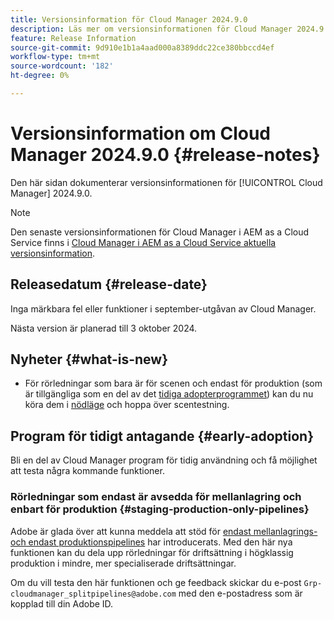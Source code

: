 ```yaml
---
title: Versionsinformation för Cloud Manager 2024.9.0
description: Läs mer om versionsinformationen för Cloud Manager 2024.9.0.
feature: Release Information
source-git-commit: 9d910e1b1a4aad000a8389ddc22ce380bbccd4ef
workflow-type: tm+mt
source-wordcount: '182'
ht-degree: 0%

---
```


# Versionsinformation om Cloud Manager 2024.9.0 {#release-notes}

Den här sidan dokumenterar versionsinformationen för [!UICONTROL Cloud Manager] 2024.9.0.

>[!NOTE]
>
>Den senaste versionsinformationen för Cloud Manager i AEM as a Cloud Service finns i [Cloud Manager i AEM as a Cloud Service aktuella versionsinformation](https://experienceleague.adobe.com/sv/docs/experience-manager-cloud-service/content/release-notes/cloud-manager/current).

## Releasedatum {#release-date}

Inga märkbara fel eller funktioner i september-utgåvan av Cloud Manager.

Nästa version är planerad till 3 oktober 2024.


## Nyheter {#what-is-new}

* För rörledningar som bara är för scenen och endast för produktion (som är tillgängliga som en del av det [tidiga adopterprogrammet](#staging-production-only-pipelines)) kan du nu köra dem i [nödläge](/help/using/stage-prod-only.md#emergency-mode) och hoppa över scentestning.

## Program för tidigt antagande {#early-adoption}

Bli en del av Cloud Manager program för tidig användning och få möjlighet att testa några kommande funktioner.


### Rörledningar som endast är avsedda för mellanlagring och enbart för produktion {#staging-production-only-pipelines}

Adobe är glada över att kunna meddela att stöd för [endast mellanlagrings- och endast produktionspipelines](/help/using/stage-prod-only.md) har introducerats. Med den här nya funktionen kan du dela upp rörledningar för driftsättning i högklassig produktion i mindre, mer specialiserade driftsättningar.

Om du vill testa den här funktionen och ge feedback skickar du e-post `Grp-cloudmanager_splitpipelines@adobe.com` med den e-postadress som är kopplad till din Adobe ID.

<!-- ## Bug fixes

* text

## Known Issues {#known-issues}

{{content-copy-known-issues}} LEAVE IN??? -->
